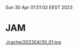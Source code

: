 Sun 30 Apr 01:51:02 EEST 2023
# JAM
<a href='./cache/202304/30_01.log'>./cache/202304/30_01.log</a>
